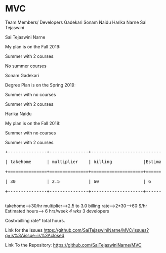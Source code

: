 # MVC

Team Members/ Developers
Gadekari Sonam
Naidu Harika
Narne Sai Tejaswini


<p>Sai Tejaswini Narne  </p>
<p>My plan is on the Fall 2019: </p>
<p>Summer with 2 courses</p>
<p>No summer courses</p>
<p>Sonam Gadekari</p>
<p>Degree Plan is on the Spring 2019:</p>
<p>Summer with no courses</p>
<p>Summer with 2 courses<p>
<p>Harika Naidu</p>
<p>My plan is on the Fall 2018:</p>
<p>Summer with no courses</p>
<p>Summer with 2 courses</p>



<pre>
+---------------+---------------+-------------------------------------------------------------------+<br/>
| takehome      | multiplier    | billing            |Estimated hours  per week   | developers| Cost|<br/>
+===============+===============+====================+================+===========+===========+======<br/>
| 30            | 2.5           | 60                 | 6                          |3          |5400 |<br/>
+---------------+---------------+--------------------+----------------------------+-----------+------<br/>
</pre>


takehome-->30/hr
multiplier-->2.5 to 3.0
billing rate-->2*30-->60 $/hr
Estimated hours-->
6 hrs/week *4 wks* 3 developers

Cost=billing rate* total hours.


Link for the Issues
https://github.com/SaiTejaswiniNarne/MVC/issues?q=is%3Aissue+is%3Aclosed


Link To the Repository:
https://github.com/SaiTejaswiniNarne/MVC

